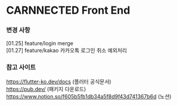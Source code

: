 # CARNNECTED Front End

### 변경 사항
[01.25] feature/login merge  
[01.27] feature/kakao 카카오톡 로그인 취소 예외처리

### 참고 사이트
https://flutter-ko.dev/docs (플러터 공식문서)  
https://pub.dev/ (패키지 다운로드)  
https://www.notion.so/f605b5fb1db34a5f8d9f43d741367b6d (노션)
